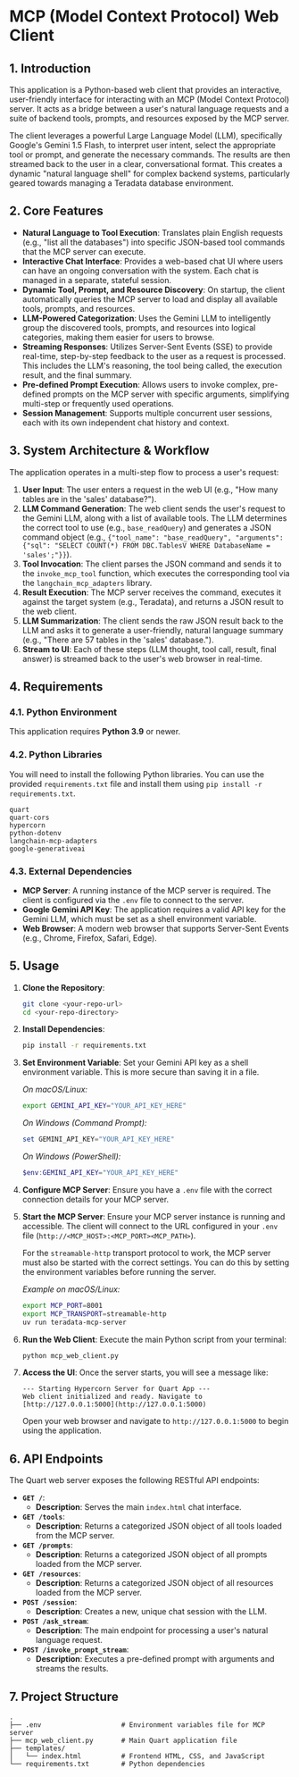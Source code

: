 # MCP (Model Context Protocol) Web Client

## 1. Introduction

This application is a Python-based web client that provides an interactive, user-friendly interface for interacting with an MCP (Model Context Protocol) server. It acts as a bridge between a user's natural language requests and a suite of backend tools, prompts, and resources exposed by the MCP server.

The client leverages a powerful Large Language Model (LLM), specifically Google's Gemini 1.5 Flash, to interpret user intent, select the appropriate tool or prompt, and generate the necessary commands. The results are then streamed back to the user in a clear, conversational format. This creates a dynamic "natural language shell" for complex backend systems, particularly geared towards managing a Teradata database environment.

## 2. Core Features

* **Natural Language to Tool Execution**: Translates plain English requests (e.g., "list all the databases") into specific JSON-based tool commands that the MCP server can execute.
* **Interactive Chat Interface**: Provides a web-based chat UI where users can have an ongoing conversation with the system. Each chat is managed in a separate, stateful session.
* **Dynamic Tool, Prompt, and Resource Discovery**: On startup, the client automatically queries the MCP server to load and display all available tools, prompts, and resources.
* **LLM-Powered Categorization**: Uses the Gemini LLM to intelligently group the discovered tools, prompts, and resources into logical categories, making them easier for users to browse.
* **Streaming Responses**: Utilizes Server-Sent Events (SSE) to provide real-time, step-by-step feedback to the user as a request is processed. This includes the LLM's reasoning, the tool being called, the execution result, and the final summary.
* **Pre-defined Prompt Execution**: Allows users to invoke complex, pre-defined prompts on the MCP server with specific arguments, simplifying multi-step or frequently used operations.
* **Session Management**: Supports multiple concurrent user sessions, each with its own independent chat history and context.

## 3. System Architecture & Workflow

The application operates in a multi-step flow to process a user's request:

1.  **User Input**: The user enters a request in the web UI (e.g., "How many tables are in the 'sales' database?").
2.  **LLM Command Generation**: The web client sends the user's request to the Gemini LLM, along with a list of available tools. The LLM determines the correct tool to use (e.g., `base_readQuery`) and generates a JSON command object (e.g., `{"tool_name": "base_readQuery", "arguments": {"sql": "SELECT COUNT(*) FROM DBC.TablesV WHERE DatabaseName = 'sales';"}}`).
3.  **Tool Invocation**: The client parses the JSON command and sends it to the `invoke_mcp_tool` function, which executes the corresponding tool via the `langchain_mcp_adapters` library.
4.  **Result Execution**: The MCP server receives the command, executes it against the target system (e.g., Teradata), and returns a JSON result to the web client.
5.  **LLM Summarization**: The client sends the raw JSON result back to the LLM and asks it to generate a user-friendly, natural language summary (e.g., "There are 57 tables in the 'sales' database.").
6.  **Stream to UI**: Each of these steps (LLM thought, tool call, result, final answer) is streamed back to the user's web browser in real-time.

## 4. Requirements

### 4.1. Python Environment
This application requires **Python 3.9** or newer.

### 4.2. Python Libraries

You will need to install the following Python libraries. You can use the provided `requirements.txt` file and install them using `pip install -r requirements.txt`.

```
quart
quart-cors
hypercorn
python-dotenv
langchain-mcp-adapters
google-generativeai
```

### 4.3. External Dependencies

* **MCP Server**: A running instance of the MCP server is required. The client is configured via the `.env` file to connect to the server.
* **Google Gemini API Key**: The application requires a valid API key for the Gemini LLM, which must be set as a shell environment variable.
* **Web Browser**: A modern web browser that supports Server-Sent Events (e.g., Chrome, Firefox, Safari, Edge).

## 5. Usage

1.  **Clone the Repository**:
    ```bash
    git clone <your-repo-url>
    cd <your-repo-directory>
    ```

2.  **Install Dependencies**:
    ```bash
    pip install -r requirements.txt
    ```

3.  **Set Environment Variable**: Set your Gemini API key as a shell environment variable. This is more secure than saving it in a file.

    *On macOS/Linux:*
    ```bash
    export GEMINI_API_KEY="YOUR_API_KEY_HERE"
    ```
    *On Windows (Command Prompt):*
    ```powershell
    set GEMINI_API_KEY="YOUR_API_KEY_HERE"
    ```
    *On Windows (PowerShell):*
    ```powershell
    $env:GEMINI_API_KEY="YOUR_API_KEY_HERE"
    ```

4.  **Configure MCP Server**: Ensure you have a `.env` file with the correct connection details for your MCP server.

5.  **Start the MCP Server**: Ensure your MCP server instance is running and accessible. The client will connect to the URL configured in your `.env` file (`http://<MCP_HOST>:<MCP_PORT><MCP_PATH>`).

    For the `streamable-http` transport protocol to work, the MCP server must also be started with the correct settings. You can do this by setting the environment variables before running the server.

    *Example on macOS/Linux:*
    ```bash
    export MCP_PORT=8001
    export MCP_TRANSPORT=streamable-http
    uv run teradata-mcp-server
    ```

6.  **Run the Web Client**: Execute the main Python script from your terminal:
    ```bash
    python mcp_web_client.py
    ```

7.  **Access the UI**: Once the server starts, you will see a message like:
    ```
    --- Starting Hypercorn Server for Quart App ---
    Web client initialized and ready. Navigate to [http://127.0.0.1:5000](http://127.0.0.1:5000)
    ```
    Open your web browser and navigate to `http://127.0.0.1:5000` to begin using the application.

## 6. API Endpoints

The Quart web server exposes the following RESTful API endpoints:

* **`GET /`**:
    * **Description**: Serves the main `index.html` chat interface.
* **`GET /tools`**:
    * **Description**: Returns a categorized JSON object of all tools loaded from the MCP server.
* **`GET /prompts`**:
    * **Description**: Returns a categorized JSON object of all prompts loaded from the MCP server.
* **`GET /resources`**:
    * **Description**: Returns a categorized JSON object of all resources loaded from the MCP server.
* **`POST /session`**:
    * **Description**: Creates a new, unique chat session with the LLM.
* **`POST /ask_stream`**:
    * **Description**: The main endpoint for processing a user's natural language request.
* **`POST /invoke_prompt_stream`**:
    * **Description**: Executes a pre-defined prompt with arguments and streams the results.

## 7. Project Structure

```
.
├── .env                    # Environment variables file for MCP server
├── mcp_web_client.py       # Main Quart application file
├── templates/
│   └── index.html          # Frontend HTML, CSS, and JavaScript
└── requirements.txt        # Python dependencies
```
